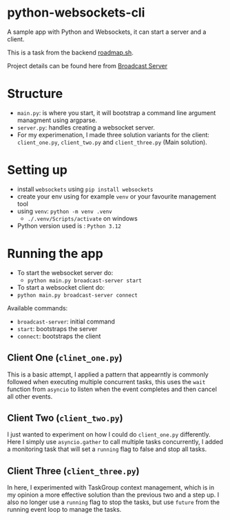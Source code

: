# python-websockets-cli
A sample app with Python and Websockets, it can start a server and a client. 

This is a task from the backend [roadmap.sh](https://roadmap.sh). 

Project details can be found here from [Broadcast Server](https://roadmap.sh/projects/broadcast-server)

# Structure
- `main.py`: is where you start, it will bootstrap a command line argument managment using argparse.
- `server.py`: handles creating a websocket server.
- For my experimenation, I made three solution variants for the client: `client_one.py`, `client_two.py` and `client_three.py` (Main solution).

# Setting up
- install `websockets` using `pip install websockets`
- create your env using for example `venv` or your favourite management tool
- using `venv`: `python -m venv .venv`
    -   `./.venv/Scripts/activate` on windows
- Python version used is : `Python 3.12`

# Running the app
- To start the websocket server do:
    - `python main.py broadcast-server start`
- To start a websocket client do:
- `python main.py broadcast-server connect`

Available commands:
- `broadcast-server`: initial command
- `start`: bootstraps the server
- `connect`: bootstraps the client


## Client One (`clinet_one.py`)
This is a basic attempt, I applied a pattern that appearntly is commonly followed when executing multiple concurrent tasks, this uses the `wait` function from `asyncio` to listen when the event completes and then cancel all other events.

## Client Two (`client_two.py`)
I just wanted to experiment on how I could do `client_one.py` differently. Here I simply use `asyncio.gather` to call multiple tasks concurrently, I added a monitoring task that will set a `running` flag to false and stop all tasks.

## Client Three (`client_three.py`)
In here, I experimented with TaskGroup context management, which is in my opinion a more effective solution than the previous two and a step up. I also no longer use a `running` flag to stop the tasks, but use `future` from the running event loop to manage the tasks.





